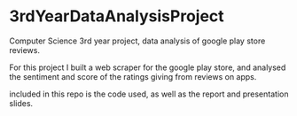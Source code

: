 # 3rdYearDataAnalysisProject
Computer Science 3rd year project, data analysis of google play store reviews.

For this project I built a web scraper for the google play store, and analysed the sentiment and score of the ratings giving from reviews on apps.

included in this repo is the code used, as well as the report and presentation slides.
